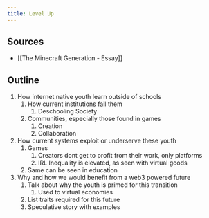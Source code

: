 ```yaml
---
title: Level Up
---
```

## Sources
+ [[The Minecraft Generation - Essay]]

## Outline
1. How internet native youth learn outside of schools
	1. How current institutions fail them
		1. Deschooling Society
	2. Communities, especially those found in games
		1. Creation
		2. Collaboration
2. How current systems exploit or underserve these youth
	1. Games
		1. Creators dont get to profit from their work, only platforms
		2. IRL Inequality is elevated, as seen with virtual goods
	2. Same can be seen in education
3. Why and how we would benefit from a web3 powered future
	1. Talk about why the youth is primed for this transition
		1. Used to virtual economies
	2. List traits required for this future
	3. Speculative story with examples
